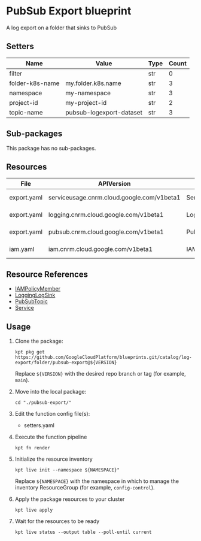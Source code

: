 <!-- BEGINNING OF PRE-COMMIT-BLUEPRINT DOCS HOOK:TITLE -->
# PubSub Export blueprint


<!-- END OF PRE-COMMIT-BLUEPRINT DOCS HOOK:TITLE -->
<!-- BEGINNING OF PRE-COMMIT-BLUEPRINT DOCS HOOK:BODY -->
A log export on a folder that sinks to PubSub

## Setters

|      Name       |          Value           | Type | Count |
|-----------------|--------------------------|------|-------|
| filter          |                          | str  |     0 |
| folder-k8s-name | my.folder.k8s.name       | str  |     3 |
| namespace       | my-namespace             | str  |     3 |
| project-id      | my-project-id            | str  |     2 |
| topic-name      | pubsub-logexport-dataset | str  |     3 |

## Sub-packages

This package has no sub-packages.

## Resources

|    File     |                 APIVersion                 |      Kind       |             Name              |  Namespace   |
|-------------|--------------------------------------------|-----------------|-------------------------------|--------------|
| export.yaml | serviceusage.cnrm.cloud.google.com/v1beta1 | Service         | my-project-id-pubsub          | projects     |
| export.yaml | logging.cnrm.cloud.google.com/v1beta1      | LoggingLogSink  | my.folder.k8s.name-pubsubsink | my-namespace |
| export.yaml | pubsub.cnrm.cloud.google.com/v1beta1       | PubSubTopic     | pubsub-logexport-dataset      | my-namespace |
| iam.yaml    | iam.cnrm.cloud.google.com/v1beta1          | IAMPolicyMember | pubsub-iam-policy             | my-namespace |

## Resource References

- [IAMPolicyMember](https://cloud.google.com/config-connector/docs/reference/resource-docs/iam/iampolicymember)
- [LoggingLogSink](https://cloud.google.com/config-connector/docs/reference/resource-docs/logging/logginglogsink)
- [PubSubTopic](https://cloud.google.com/config-connector/docs/reference/resource-docs/pubsub/pubsubtopic)
- [Service](https://cloud.google.com/config-connector/docs/reference/resource-docs/serviceusage/service)

## Usage

1.  Clone the package:
    ```shell
    kpt pkg get https://github.com/GoogleCloudPlatform/blueprints.git/catalog/log-export/folder/pubsub-export@${VERSION}
    ```
    Replace `${VERSION}` with the desired repo branch or tag
    (for example, `main`).

1.  Move into the local package:
    ```shell
    cd "./pubsub-export/"
    ```

1.  Edit the function config file(s):
    - setters.yaml

1.  Execute the function pipeline
    ```shell
    kpt fn render
    ```

1.  Initialize the resource inventory
    ```shell
    kpt live init --namespace ${NAMESPACE}"
    ```
    Replace `${NAMESPACE}` with the namespace in which to manage
    the inventory ResourceGroup (for example, `config-control`).

1.  Apply the package resources to your cluster
    ```shell
    kpt live apply
    ```

1.  Wait for the resources to be ready
    ```shell
    kpt live status --output table --poll-until current
    ```

<!-- END OF PRE-COMMIT-BLUEPRINT DOCS HOOK:BODY -->
